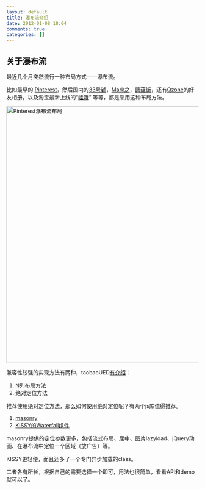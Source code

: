 ```yaml
---
layout: default
title: 瀑布流介绍
date: 2012-01-08 18:04
comments: true
categories: []
---
```

<h2>关于瀑布流</h2>
最近几个月突然流行一种布局方式——瀑布流。

比如最早的 <a href="http://pinterest.com/">Pinterest</a>，然后国内的<a href="http://33pu.net">33号铺</a>，<a href="http://markzhi.com/">Mark之</a>，<a href="http://www.mogujie.com/book/clothing/">蘑菇街</a>，还有<a href="http://qzone.qq.com">Qzone</a>的好友相册，以及淘宝最新上线的“<a href="http://wow.taobao.com/">哇哦</a>” 等等，都是采用这种布局方法。

<img class="aligncenter size-full wp-image-1105" title="Pinterest瀑布流布局" src="http://yuguo.us/files/2012/01/waterfall.png" alt="Pinterest瀑布流布局" width="935" height="674" />

兼容性较强的实现方法有两种，taobaoUED<a href="http://ued.taobao.com/blog/2011/09/14/waterfall/">有介绍</a>：
<ol>
	<li>N列布局方法</li>
	<li>绝对定位方法</li>
</ol>
推荐使用绝对定位方法，那么如何使用绝对定位呢？有两个js库值得推荐。
<ol>
	<li><a href="http://masonry.desandro.com">masonry</a></li>
	<li><a href="http://docs.kissyui.com/docs/html/api/component/waterfall/">KISSY的Waterfall组件</a></li>
</ol>
masonry提供的定位参数更多，包括流式布局、居中、图片lazyload、jQuery动画、在瀑布流中定位一个区域（放广告）等。

KISSY更轻便，而且还多了一个专门异步加载的class。

二者各有所长，根据自己的需要选择一个即可，用法也很简单，看看API和demo就可以了。
